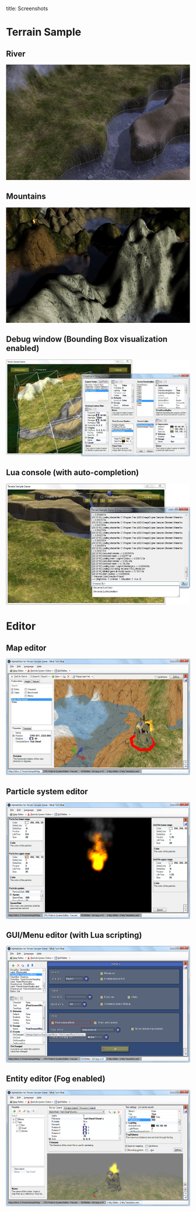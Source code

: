title: Screenshots

# Terrain Sample

## River
![](images/screenshots/terrain_river.jpg)

## Mountains
![](images/screenshots/terrain_mountains.jpg)

## Debug window (Bounding Box visualization enabled)
![](images/screenshots/terrain_debug.jpg)

## Lua console (with auto-completion)
![](images/screenshots/terrain_console.jpg)


# Editor

## Map editor
![](images/screenshots/editor_map.jpg)

## Particle system editor
![](images/screenshots/editor_particle.png)

## GUI/Menu editor (with Lua scripting)
![](images/screenshots/editor_gui.png)

## Entity editor (Fog enabled)
![](images/screenshots/editor_entity.png)
